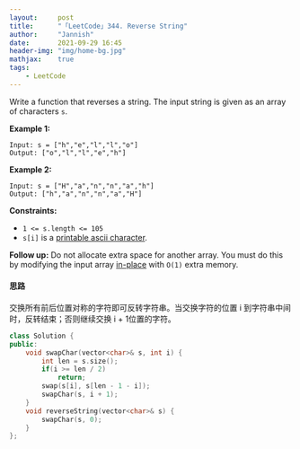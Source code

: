 ```yaml
---
layout:     post
title:      "「LeetCode」344. Reverse String"
author:     "Jannish"
date:       2021-09-29 16:45
header-img: "img/home-bg.jpg"
mathjax:	true
tags:
    - LeetCode
---
```


Write a function that reverses a string. The input string is given as an array of characters `s`.

**Example 1:**

```
Input: s = ["h","e","l","l","o"]
Output: ["o","l","l","e","h"]
```

**Example 2:**

```
Input: s = ["H","a","n","n","a","h"]
Output: ["h","a","n","n","a","H"]
```

**Constraints:**

- `1 <= s.length <= 105`
- `s[i]` is a [printable ascii character](https://en.wikipedia.org/wiki/ASCII#Printable_characters).

**Follow up:** Do not allocate extra space for another array. You must do this by modifying the input array [in-place](https://en.wikipedia.org/wiki/In-place_algorithm) with `O(1)` extra memory.

#### 思路

交换所有前后位置对称的字符即可反转字符串。当交换字符的位置 i 到字符串中间时，反转结束；否则继续交换 i + 1位置的字符。

```c++
class Solution {
public:
    void swapChar(vector<char>& s, int i) {
        int len = s.size();
        if(i >= len / 2) 
            return;
        swap(s[i], s[len - 1 - i]);
        swapChar(s, i + 1);
    }
    void reverseString(vector<char>& s) {
        swapChar(s, 0);
    }
};
```

